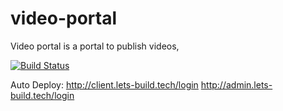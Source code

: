 # video-portal
Video portal is a portal to publish videos, 

[![Build Status](https://travis-ci.org/LetsBuildSomething/video-portal.svg?branch=master)](https://travis-ci.org/LetsBuildSomething/video-portal)

Auto Deploy:
  http://client.lets-build.tech/login
  http://admin.lets-build.tech/login
